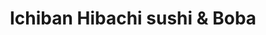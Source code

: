 ---
layout: place
title: "Ichiban Hibachi sushi & Boba"
permalink: /ohio/canton/ichiban-hibachi-sushi-boba.html
stateAbbr: OH
stateName: Ohio
cityName: Canton
seo:
  name: "Ichiban Hibachi sushi & Boba"
  type: Restaurant
  links: https://ichibanoh.com/
description: "Looking for sushi in Canton, Ohio? Check out Ichiban Hibachi sushi & Boba for a delightful Japanese dining experience. Enjoy a variety of sushi and other dis..."
place_id: ChIJrfBra_rZNogRECJzzN0rXM8
photos:
  - name: >-
      places/ChIJrfBra_rZNogRECJzzN0rXM8/photos/AeeoHcKRwhNKZL1TdZyJ3cdLKAE_wPlJNdx5LYsqrwS56a7ps3009VAK1AX_qQr9pwih6m3buFCyWrimB2_n_-2UkMi2Bak-H5Zym6BPrPWZxIe7odpoq8dY0epxxkLGEWBSRiTTFAJEe2vCzxFDOtc3-bUVbInRzsY5la7QyNtL8JYuFNDjiMs5NDYcjErdSVi3l4NRfPjZdZ73lV12wkEBjgQrLG4MS2t2HH1XqQ5hfF-h20nOZiRmk-2AiKBLOUWuxkaMT0i6GkrmC3qrNaN-QnpvBXfIMadee2GN_ZQ2W5SfAw
    widthPx: 3023
    heightPx: 2766
    authorAttributions:
      - displayName: Ichiban Hibachi sushi & Boba
        uri: https://maps.google.com/maps/contrib/113828279737880898681
        photoUri: >-
          https://lh3.googleusercontent.com/a/ACg8ocI9PiZ09-FzFbiCtXVnywAgEBYIGWXmD_p_6Vw16MWD6IbUHA=s100-p-k-no-mo
    flagContentUri: >-
      https://www.google.com/local/imagery/report/?cb_client=maps_api_places.places_api&image_key=!1e10!2sAF1QipPzfwc6Mlb4IjTnSq7lyaYu4OwnM71G_GBNYWos&hl=en-US
    googleMapsUri: >-
      https://www.google.com/maps/place//data=!3m4!1e2!3m2!1sAF1QipPzfwc6Mlb4IjTnSq7lyaYu4OwnM71G_GBNYWos!2e10!4m2!3m1!1s0x8836d9fa6b6bf0ad:0xcf5c2bddcc732210
  - name: >-
      places/ChIJrfBra_rZNogRECJzzN0rXM8/photos/AeeoHcK9cWlwECPj1kvyA6YbghqngUmIwXWAR2g-A2ohWKSKrw1XqmLOhsNsgqJgW6QBW7uV5029qa9exWST1vv4hDt9GNNbZFMXz0F4i5XS6l7o5YVY75_0QIsI6y5E7S5u5vK9XhFHffgftCuM9uO9Nl39gfva6F2xgP8kdxIsJsrqMW0vl_mFKorMMwtdmN6Wbulqnvhib3mx5j2gXvwmFBA6C42zKcVf5uMxh5kUOq1xm_zXhC5lI0TiVtb-KtpY6htCDV2ojLDpHBgm8OE5q1OGnSouZF0eKJPeFpehespA6g
    widthPx: 3024
    heightPx: 4032
    authorAttributions:
      - displayName: Ichiban Hibachi sushi & Boba
        uri: https://maps.google.com/maps/contrib/113828279737880898681
        photoUri: >-
          https://lh3.googleusercontent.com/a/ACg8ocI9PiZ09-FzFbiCtXVnywAgEBYIGWXmD_p_6Vw16MWD6IbUHA=s100-p-k-no-mo
    flagContentUri: >-
      https://www.google.com/local/imagery/report/?cb_client=maps_api_places.places_api&image_key=!1e10!2sAF1QipPLt1lMy5o1koQoAH1M3eWr7DYekoW3hGDDPOXq&hl=en-US
    googleMapsUri: >-
      https://www.google.com/maps/place//data=!3m4!1e2!3m2!1sAF1QipPLt1lMy5o1koQoAH1M3eWr7DYekoW3hGDDPOXq!2e10!4m2!3m1!1s0x8836d9fa6b6bf0ad:0xcf5c2bddcc732210
  - name: >-
      places/ChIJrfBra_rZNogRECJzzN0rXM8/photos/AeeoHcJ7acUVX28JhoNjHpsUX_oEzAgN-57ujwDxhFQ8PC_GFKBBGs5u-F2YsT1XWjqorNgIkX1K4dutHwEe-nLlVVTGoJMteCkZzC-zB7X565uZGRv_w7BiHSqbvBER4ZJeq3JvpcQ70-PgNaNkPMIcN_LyLTRyvU76dSi4snNMflolqiQeXAzjrnz3gr3six_D8_DU-QOth7Q5qgUChUqE1YG0ZkJLZlKQVq4xr7bwSTt0fpvukEU29ysIDiJ1AvugtqBWWOr5wrcvplBvOUqhmNGkvoqCGkvWWOReYF3eyPP6vBlOzOxFt8y-VbedWeT0-n-gRr1emvvTL8BJJi_rA14gdEil0paxdv1xYIYzNEv9RzkQcLlAm3riAZu10vxmCwtznI35yvB60_x5z9yJqhViqrON7zRQ--xTkjlXrCGM9ZEq
    widthPx: 4032
    heightPx: 2268
    authorAttributions:
      - displayName: Adam “Ak” k
        uri: https://maps.google.com/maps/contrib/100112194918799018372
        photoUri: >-
          https://lh3.googleusercontent.com/a/ACg8ocICN0P409F5zFXhpijUla2pEzn4GgHBi2H5tGkpWDy2bsB5sw=s100-p-k-no-mo
    flagContentUri: >-
      https://www.google.com/local/imagery/report/?cb_client=maps_api_places.places_api&image_key=!1e10!2sCIHM0ogKEICAgMDQk6nm3QE&hl=en-US
    googleMapsUri: >-
      https://www.google.com/maps/place//data=!3m4!1e2!3m2!1sCIHM0ogKEICAgMDQk6nm3QE!2e10!4m2!3m1!1s0x8836d9fa6b6bf0ad:0xcf5c2bddcc732210
  - name: >-
      places/ChIJrfBra_rZNogRECJzzN0rXM8/photos/AeeoHcIs4PFGKYAULHuuOeEPOoQef6AhCuctC_I__unlA2sEAmmMDiDClxU0ZlT3jZXyOWxskEnEDFH-iB-DevV79_BQrFA2CEwPGyxfzy7891itEEszSEUnntj_oeK4dAHplHgFiURpDNTV8fDv5hKcXjCZuHwQCuTSmXMFHScVu9yKTdWjScLxsA6Lp8Kgy9J5yQY3XBF8t_WSAgYsZOK3nEYprc9cO--00x4WWTjVociH5uwBpjEgouOeucTCWv9ZBZDCVTZpTqfgixs_z7JBr-CqpbE0WL5tAb51yVbXcyaZJgXuB0PBXvA0i1XIPjGFMYa0a-5KJkxh84t1zi4tkqoy1cuFmAnpSxAmcljX7Jw9LnrSI4tgF7eQqu-55085fFMUgaP7_LJyk2aJ3ZFy5NkSnfQg3swD3PPXGZeEldCMCA
    widthPx: 3600
    heightPx: 4800
    authorAttributions:
      - displayName: Logan Hysong
        uri: https://maps.google.com/maps/contrib/102145505856804317428
        photoUri: >-
          https://lh3.googleusercontent.com/a/ACg8ocIoS_uxir0c_K3rDVeIV5P5eR5oggrhzcD_T1NdmO1ohoSf1F8=s100-p-k-no-mo
    flagContentUri: >-
      https://www.google.com/local/imagery/report/?cb_client=maps_api_places.places_api&image_key=!1e10!2sCIHM0ogKEICAgMCg3MS5Mg&hl=en-US
    googleMapsUri: >-
      https://www.google.com/maps/place//data=!3m4!1e2!3m2!1sCIHM0ogKEICAgMCg3MS5Mg!2e10!4m2!3m1!1s0x8836d9fa6b6bf0ad:0xcf5c2bddcc732210
  - name: >-
      places/ChIJrfBra_rZNogRECJzzN0rXM8/photos/AeeoHcKgvaC60Zj9XWuzKdHaXcMn7u_nc2MN3mlDxOobFQmxDD3El59jN_AgTtvljwK6_I6U-fsFql7umDfvkgG0ABYD6jIrxYm1X9t7_eG_AHiMXYdc_fwTVpJSwscxvRx4AZfrv4RktX6fQ7nzYSenMwHSvVFtTdgCRqNBHmsx1U1xnMSh3fATSBUHu_SKpPcx9V0quQ4PyW_pGQOZF-eGoHOVrrB5MrsYwX40KtRl4tqZOa9gODX-XPUzG2IAolNZZkf02GVfFB9YdCDAeu4CqAoXfWpuKBQkn9XHyUuVgrFTCADDtXHVp5jPtU1Ti6tF1bG0Ou2RhIcPKEbc6AoynQEBA6O06t6zQLluRlNB-u7bUHiknvIQuxEYVMGIPbzeJB4XwlYM_ZruByZUksvkp9aYmzhZgqb6wPG7_G8X9TKSRcRK
    widthPx: 3024
    heightPx: 4032
    authorAttributions:
      - displayName: Isabelle Lemus
        uri: https://maps.google.com/maps/contrib/114429861290647033772
        photoUri: >-
          https://lh3.googleusercontent.com/a/ACg8ocI8Q2UlDeKxBIkQ4Dgg_rMM1elPL5hlzqG_Bn29eTYtRVjVMpI=s100-p-k-no-mo
    flagContentUri: >-
      https://www.google.com/local/imagery/report/?cb_client=maps_api_places.places_api&image_key=!1e10!2sCIHM0ogKEICAgMCg3KD_sQE&hl=en-US
    googleMapsUri: >-
      https://www.google.com/maps/place//data=!3m4!1e2!3m2!1sCIHM0ogKEICAgMCg3KD_sQE!2e10!4m2!3m1!1s0x8836d9fa6b6bf0ad:0xcf5c2bddcc732210
  - name: >-
      places/ChIJrfBra_rZNogRECJzzN0rXM8/photos/AeeoHcLukjdT3GzLmaHjGlSKpQTYE4GTrwToxSuBy6Gk-2Kr7PqcYHa3UTduSLysKATA1vA_Sp6mdB_1pl8G4RRrb_eN8sv5iP4Xt97l3TCji_4umWqMgw-GkeEA3eI-opowB2h3DBFG97Hkv_xlPp456a596s3jWaIyX0c673OSIbFB4GpNumDec5TmPVhAKmpmLStIxMb7wuJgC0vfPZeZahASvdKIXGZhFYSbIrXznXuq1vGLd6L3BLkCjn9KlgdVmOm7YX_oXI5pg3hgxTDp_hOxBwmmPvvFJJMQ1s6nnVigCw
    widthPx: 3024
    heightPx: 4032
    authorAttributions:
      - displayName: Ichiban Hibachi sushi & Boba
        uri: https://maps.google.com/maps/contrib/113828279737880898681
        photoUri: >-
          https://lh3.googleusercontent.com/a/ACg8ocI9PiZ09-FzFbiCtXVnywAgEBYIGWXmD_p_6Vw16MWD6IbUHA=s100-p-k-no-mo
    flagContentUri: >-
      https://www.google.com/local/imagery/report/?cb_client=maps_api_places.places_api&image_key=!1e10!2sAF1QipOYnGMFAUYZJNVsBzYokS3fO49g3-i5RemJwpVJ&hl=en-US
    googleMapsUri: >-
      https://www.google.com/maps/place//data=!3m4!1e2!3m2!1sAF1QipOYnGMFAUYZJNVsBzYokS3fO49g3-i5RemJwpVJ!2e10!4m2!3m1!1s0x8836d9fa6b6bf0ad:0xcf5c2bddcc732210
  - name: >-
      places/ChIJrfBra_rZNogRECJzzN0rXM8/photos/AeeoHcL0zwkEg9woY-jX4BfsKlGBL73FsOgSFRlrI2r5qa5IBJEpMNi3OJNkcIAy6_vD8cgyPuLb8NXNrSq8UXaL5-w-lnfTzlIfnit6f69q2vlc6HCi_SsjxuvjPsK0B0xsv3rIadt9q0ppo2mBeskKN0OfHySaZkT3IAg7-8wMqCTSLDeFnRnxMWUxeQIBW2NxUDYKqzqdQRVb8bsNEuD_qLYGgGLs4owUZWI707nOIKUukW71n31sZc80I7mYOFJN8FTep8KAZU0lve5tGIrC_cQRqARTrqp4ujDR-Y_uBsg0sw
    widthPx: 1239
    heightPx: 1435
    authorAttributions:
      - displayName: Ichiban Hibachi sushi & Boba
        uri: https://maps.google.com/maps/contrib/113828279737880898681
        photoUri: >-
          https://lh3.googleusercontent.com/a/ACg8ocI9PiZ09-FzFbiCtXVnywAgEBYIGWXmD_p_6Vw16MWD6IbUHA=s100-p-k-no-mo
    flagContentUri: >-
      https://www.google.com/local/imagery/report/?cb_client=maps_api_places.places_api&image_key=!1e10!2sAF1QipOiY3lveU_eIzXjdmYFmkaPWFSjLi13CCHebs45&hl=en-US
    googleMapsUri: >-
      https://www.google.com/maps/place//data=!3m4!1e2!3m2!1sAF1QipOiY3lveU_eIzXjdmYFmkaPWFSjLi13CCHebs45!2e10!4m2!3m1!1s0x8836d9fa6b6bf0ad:0xcf5c2bddcc732210
  - name: >-
      places/ChIJrfBra_rZNogRECJzzN0rXM8/photos/AeeoHcKjndQgDp4lSsMdZEuvGWHYVxFqo_dBNMP7l8-UFds_HEWx9J4D-XEv-QL_h4XIswMcB82yXRDPgIhM-iupChV5s0cAthIwJN8mpwXK20DxVZT9ojGoBpSY-k3xOkzheeMkXcHz08YYFJD5C5IewpuVcZs9Yylo1xlI05yYIdqLod6ChVvHL2QyNhP_2Ad6520oRiEv3Xnoqd6xCcIYxl72JdqVb29YeGy6SZzmtDBZcVs4tqTR9yktIaK3s7REWSosc9ySiCZxqFaCsy80LtDXYicAz-HHB-eARm2QOBHTDQ
    widthPx: 1240
    heightPx: 1394
    authorAttributions:
      - displayName: Ichiban Hibachi sushi & Boba
        uri: https://maps.google.com/maps/contrib/113828279737880898681
        photoUri: >-
          https://lh3.googleusercontent.com/a/ACg8ocI9PiZ09-FzFbiCtXVnywAgEBYIGWXmD_p_6Vw16MWD6IbUHA=s100-p-k-no-mo
    flagContentUri: >-
      https://www.google.com/local/imagery/report/?cb_client=maps_api_places.places_api&image_key=!1e10!2sAF1QipMf7PtQczI0rOp29rQQBtjY7U4edt1KSWJ-6bw0&hl=en-US
    googleMapsUri: >-
      https://www.google.com/maps/place//data=!3m4!1e2!3m2!1sAF1QipMf7PtQczI0rOp29rQQBtjY7U4edt1KSWJ-6bw0!2e10!4m2!3m1!1s0x8836d9fa6b6bf0ad:0xcf5c2bddcc732210
  - name: >-
      places/ChIJrfBra_rZNogRECJzzN0rXM8/photos/AeeoHcJH3b92H3QMJRE4aJitnWBh0cAUAtypYeznXHfY-LKywhXHV7R4Ayg9y_Vms7NGOM6ZbV-EKxlRWa-6I2AqsRwR6Ux9OhsYQ1FmFQCegMnBNNupyJWf0-RxO3Hilc9fLj0TkQILCkKVNvmrjAeFnF73PNoCzn58Cev1q6WcChOKRKzRybdwscgro4pQ4N0HZA_V1ESTVI4d18_EV9iOxr-LpPCZaN-RzY2J_F8Tuzl1tX8FXTOzZnmO3dIm5GXyYXHoYQL6WCvExM61H-Xz4DVspFRiGnaFP8OoneB3kGul4PG0iHAWfgxlBMSAkzMN-qm8NJ7N_j035MY7MeqdJnBqv5t_6RT0coJw7_ecleE0TLQm1xIbFbm1LDA_x5iMkHkkud8m8Zs5EHvZtQ38_pyDK6jsnCiDFydV1LvN_xgLQQ
    widthPx: 4000
    heightPx: 2252
    authorAttributions:
      - displayName: Duncan
        uri: https://maps.google.com/maps/contrib/108059433879320753966
        photoUri: >-
          https://lh3.googleusercontent.com/a-/ALV-UjWwzLi1KJpYD7hj3H2tmNkf4I5ULvjE7D2WAI7PvwmZtrmR2bA-5w=s100-p-k-no-mo
    flagContentUri: >-
      https://www.google.com/local/imagery/report/?cb_client=maps_api_places.places_api&image_key=!1e10!2sCIHM0ogKEICAgMDg8vTXfg&hl=en-US
    googleMapsUri: >-
      https://www.google.com/maps/place//data=!3m4!1e2!3m2!1sCIHM0ogKEICAgMDg8vTXfg!2e10!4m2!3m1!1s0x8836d9fa6b6bf0ad:0xcf5c2bddcc732210
  - name: >-
      places/ChIJrfBra_rZNogRECJzzN0rXM8/photos/AeeoHcIPUUhUx7aEFZj2UroTmSaWZ4UAr-x-6cxgeAJq6B-UcbGOGWT-sRcWBzb_nJZketvXyMYa-x4Nenvdvj0cZAIf8KQc9cAYndnUPXEOCvLS-X0quguN3uUyGs6z-LGKZu71y4o3cI8_DH2MBq9zKaTdzH5S2iTKesksr4JfP6SMo7SEe_WgqM20KfEdXbFG5cWBANk-_gNzgz6OorvbQJ4Rptjtx3UbqZCuwEgsfl0yAiUBEdRk7AcNksg7iG1MBFcdj8u8X2grM7MxIzWog7pvvrTVEFNDpl8pOTrexWqNYz1SR-gAKjbGmac0zWE7tnXcG3ThtfpbDNE_KGve42T7tqJNJQBCXS1sfwrtlMWgigsFt-FYTjhu8eai_frHcRPvB5SNq6l4S82AftBS9lgArEQaWu9sv0d-4LP2jww
    widthPx: 4032
    heightPx: 2268
    authorAttributions:
      - displayName: Adam “Ak” k
        uri: https://maps.google.com/maps/contrib/100112194918799018372
        photoUri: >-
          https://lh3.googleusercontent.com/a/ACg8ocICN0P409F5zFXhpijUla2pEzn4GgHBi2H5tGkpWDy2bsB5sw=s100-p-k-no-mo
    flagContentUri: >-
      https://www.google.com/local/imagery/report/?cb_client=maps_api_places.places_api&image_key=!1e10!2sCIHM0ogKEICAgMDQk6nmXQ&hl=en-US
    googleMapsUri: >-
      https://www.google.com/maps/place//data=!3m4!1e2!3m2!1sCIHM0ogKEICAgMDQk6nmXQ!2e10!4m2!3m1!1s0x8836d9fa6b6bf0ad:0xcf5c2bddcc732210
address: 5147 Tuscarawas St W, Canton, OH 44708, USA
street: 5147 Tuscarawas St W
city: Canton
state: OH
zip: '44708'
country: USA
neighborhood: null
latitude: '40.794430'
longitude: '-81.448027'
accessibility_options:
  wheelchairAccessibleParking: true
business_status: OPERATIONAL
name: Ichiban Hibachi sushi & Boba
google_maps_links:
  directionsUri: >-
    https://www.google.com/maps/dir//''/data=!4m7!4m6!1m1!4e2!1m2!1m1!1s0x8836d9fa6b6bf0ad:0xcf5c2bddcc732210!3e0
  placeUri: https://maps.google.com/?cid=14941865895326327312
  writeAReviewUri: >-
    https://www.google.com/maps/place//data=!4m3!3m2!1s0x8836d9fa6b6bf0ad:0xcf5c2bddcc732210!12e1
  reviewsUri: >-
    https://www.google.com/maps/place//data=!4m4!3m3!1s0x8836d9fa6b6bf0ad:0xcf5c2bddcc732210!9m1!1b1
  photosUri: >-
    https://www.google.com/maps/place//data=!4m3!3m2!1s0x8836d9fa6b6bf0ad:0xcf5c2bddcc732210!10e5
primary_type: Restaurant
opening_hours:
  regular: null
  current: null
secondary_opening_hours:
  regular:
    weekdayDescriptions: null
    type: null
  current:
    weekdayDescriptions: null
    type: null
phone: (330) 477-6888
price_level: null
price_range: $10 &ndash; $20
rating: '4.8'
rating_count: 32
website: https://ichibanoh.com/
reviews: null
parking_options: null
payment_options: null
allow_dogs: null
curbside_pickup: null
delivery: null
dine_in: null
good_for_children: null
good_for_groups: null
good_for_sports: null
live_music: null
menu_for_children: null
outdoor_seating: null
reservable: null
restroom: null
serves_beer: null
serves_breakfast: null
serves_brunch: null
serves_cocktails: null
serves_coffee: null
serves_dinner: null
serves_dessert: null
serves_lunch: null
serves_vegetarian_food: null
serves_wine: null
takeout: null
summary: null

---